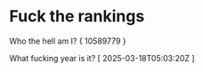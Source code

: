 # Fuck the rankings

Who the hell am I?
{ 10589779 }

What fucking year is it?
[ 2025-03-18T05:03:20Z ]
